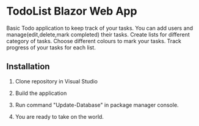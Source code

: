 # TodoList Blazor Web App
 Basic Todo application to keep track of your tasks. 
 You can add users and manage(edit,delete,mark completed) their tasks. 
 Create lists for different category of tasks.
 Choose different colours to mark your tasks. 
 Track progress of your tasks for each list.
## Installation 
 1. Clone repository in Visual Studio
 
 2. Build the application 
 
 3. Run command "Update-Database" in package manager console.
 
 4. You are ready to take on the world.

